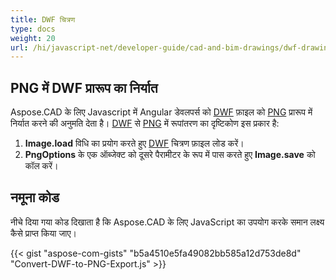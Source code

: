 ```yaml
---
title: DWF चित्रण
type: docs
weight: 20
url: /hi/javascript-net/developer-guide/cad-and-bim-drawings/dwf-drawings/
---
```


## **PNG में DWF प्रारूप का निर्यात**

Aspose.CAD के लिए Javascript में Angular डेवलपर्स को [DWF](https://docs.fileformat.com/cad/dwf/) फ़ाइल को [PNG](https://docs.fileformat.com/image/png/) प्रारूप में निर्यात करने की अनुमति देता है।
[DWF](https://docs.fileformat.com/cad/dwf/) से [PNG](https://docs.fileformat.com/image/png/) में रूपांतरण का दृष्टिकोण इस प्रकार है:

1. **Image.load** विधि का प्रयोग करते हुए [DWF](https://docs.fileformat.com/cad/dwf/) चित्रण फ़ाइल लोड करें।
1. **PngOptions** के एक ऑब्जेक्ट को दूसरे पैरामीटर के रूप में पास करते हुए **Image.save** को कॉल करें।

## नमूना कोड

नीचे दिया गया कोड दिखाता है कि Aspose.CAD के लिए JavaScript का उपयोग करके समान लक्ष्य कैसे प्राप्त किया जाए।

{{< gist "aspose-com-gists" "b5a4510e5fa49082bb585a12d753de8d" "Convert-DWF-to-PNG-Export.js" >}}
